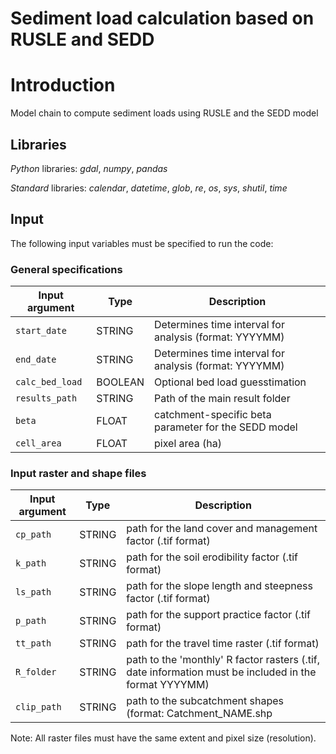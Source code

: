 # Sediment load calculation based on RUSLE and SEDD

# Introduction
Model chain to compute sediment loads using RUSLE and the SEDD model

## Libraries

*Python* libraries:  *gdal*, *numpy*, *pandas*

*Standard* libraries: *calendar*, *datetime*, *glob*, *re*, *os*, *sys*, *shutil*, *time*

## Input
The following input variables must be specified to run the code:

### General specifications

| Input argument | Type | Description |
|-----------------|------|-------------|
|`start_date`| STRING | Determines time interval for analysis (format: YYYYMM) |
|`end_date`| STRING | Determines time interval for analysis (format: YYYYMM)  |
|`calc_bed_load`| BOOLEAN | Optional bed load guesstimation  |
|`results_path`| STRING |Path of the main result folder|
|`beta`| FLOAT |catchment-specific beta parameter for the SEDD model|
|`cell_area`| FLOAT |pixel area (ha)|

### Input raster and shape files

| Input argument | Type | Description |
|-----------------|------|-------------|
|`cp_path`| STRING | path for the land cover and management factor (.tif format) |
|`k_path`| STRING | path for the soil erodibility factor (.tif format)  |
|`ls_path`| STRING | path for the slope length and steepness factor (.tif format)  |
|`p_path`| STRING | path for the support practice factor (.tif format)  |
|`tt_path`| STRING | path for the travel time raster (.tif format)  |
|`R_folder`| STRING | path to the 'monthly' R factor rasters (.tif, date information must be included in the format YYYYMM)  |
|`clip_path`| STRING | path to the subcatchment shapes (format: Catchment_NAME.shp  |

Note: All raster files must have the same extent and pixel size (resolution).